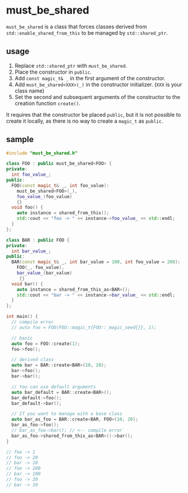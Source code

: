 # must_be_shared

`must_be_shared` is a class that forces classes derived from `std::enable_shared_from_this` to be managed by `std::shared_ptr`.

## usage

1. Replace `std::shared_ptr` with `must_be_shared`.
1. Place the constructor in `public`.
1. Add `const magic_t& _` in the first argument of the constructor.
1. Add `must_be_shared<XXX>(_)` in the constructor initializer. (`XXX` is your class name)
1. Set the second and subsequent arguments of the constructor to the creation function `create()`.

It requires that the constructor be placed `public`, but it is not possible to create it locally, as there is no way to create a `magic_t` as `public`.


## sample

```cpp
#include "must_be_shared.h"

class FOO : public must_be_shared<FOO> {
private:
  int foo_value_;
public:
  FOO(const magic_t& _, int foo_value):
    must_be_shared<FOO>(_),
    foo_value_(foo_value)
    {}
  void foo() {
    auto instance = shared_from_this();
    std::cout << "foo -> " << instance->foo_value_ << std::endl;
  }
};

class BAR : public FOO {
private:
  int bar_value_;
public:
  BAR(const magic_t& _, int bar_value = 100, int foo_value = 200):
    FOO(_, foo_value),
    bar_value_(bar_value)
     {}
  void bar() {
    auto instance = shared_from_this_as<BAR>();
    std::cout << "bar -> " << instance->bar_value_ << std::endl;
  }
};

int main() {
  // compile error
  // auto foo = FOO(FOO::magic_t{FOO::_magic_seed{}}, 1);

  // basic
  auto foo = FOO::create(1);
  foo->foo();

  // derived class
  auto bar = BAR::create<BAR>(10, 20);
  bar->foo();
  bar->bar();

  // You can use default arguments
  auto bar_default = BAR::create<BAR>();
  bar_default->foo();
  bar_default->bar();

  // If you want to manage with a base class
  auto bar_as_foo = BAR::create<BAR, FOO>(10, 20);
  bar_as_foo->foo();
  // bar_as_foo->bar(); // <-- compile error
  bar_as_foo->shared_from_this_as<BAR>()->bar();
}

// foo -> 1
// foo -> 20
// bar -> 10
// foo -> 200
// bar -> 100
// foo -> 20
// bar -> 10
```